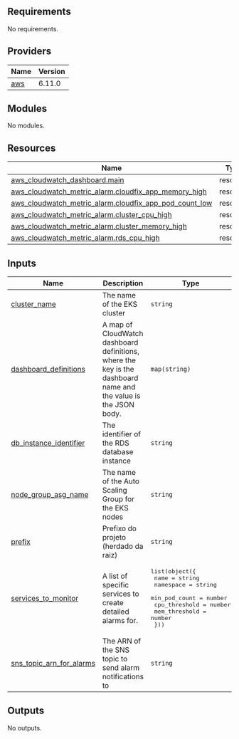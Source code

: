 <!-- BEGIN_TF_DOCS -->
## Requirements

No requirements.

## Providers

| Name | Version |
|------|---------|
| <a name="provider_aws"></a> [aws](#provider\_aws) | 6.11.0 |

## Modules

No modules.

## Resources

| Name | Type |
|------|------|
| [aws_cloudwatch_dashboard.main](https://registry.terraform.io/providers/hashicorp/aws/latest/docs/resources/cloudwatch_dashboard) | resource |
| [aws_cloudwatch_metric_alarm.cloudfix_app_memory_high](https://registry.terraform.io/providers/hashicorp/aws/latest/docs/resources/cloudwatch_metric_alarm) | resource |
| [aws_cloudwatch_metric_alarm.cloudfix_app_pod_count_low](https://registry.terraform.io/providers/hashicorp/aws/latest/docs/resources/cloudwatch_metric_alarm) | resource |
| [aws_cloudwatch_metric_alarm.cluster_cpu_high](https://registry.terraform.io/providers/hashicorp/aws/latest/docs/resources/cloudwatch_metric_alarm) | resource |
| [aws_cloudwatch_metric_alarm.cluster_memory_high](https://registry.terraform.io/providers/hashicorp/aws/latest/docs/resources/cloudwatch_metric_alarm) | resource |
| [aws_cloudwatch_metric_alarm.rds_cpu_high](https://registry.terraform.io/providers/hashicorp/aws/latest/docs/resources/cloudwatch_metric_alarm) | resource |

## Inputs

| Name | Description | Type | Default | Required |
|------|-------------|------|---------|:--------:|
| <a name="input_cluster_name"></a> [cluster\_name](#input\_cluster\_name) | The name of the EKS cluster | `string` | n/a | yes |
| <a name="input_dashboard_definitions"></a> [dashboard\_definitions](#input\_dashboard\_definitions) | A map of CloudWatch dashboard definitions, where the key is the dashboard name and the value is the JSON body. | `map(string)` | `{}` | no |
| <a name="input_db_instance_identifier"></a> [db\_instance\_identifier](#input\_db\_instance\_identifier) | The identifier of the RDS database instance | `string` | n/a | yes |
| <a name="input_node_group_asg_name"></a> [node\_group\_asg\_name](#input\_node\_group\_asg\_name) | The name of the Auto Scaling Group for the EKS nodes | `string` | n/a | yes |
| <a name="input_prefix"></a> [prefix](#input\_prefix) | Prefixo do projeto (herdado da raiz) | `string` | `""` | no |
| <a name="input_services_to_monitor"></a> [services\_to\_monitor](#input\_services\_to\_monitor) | A list of specific services to create detailed alarms for. | <pre>list(object({<br>    name          = string<br>    namespace     = string<br>    min_pod_count = number<br>    cpu_threshold = number<br>    mem_threshold = number<br>  }))</pre> | `[]` | no |
| <a name="input_sns_topic_arn_for_alarms"></a> [sns\_topic\_arn\_for\_alarms](#input\_sns\_topic\_arn\_for\_alarms) | The ARN of the SNS topic to send alarm notifications to | `string` | `""` | no |

## Outputs

No outputs.
<!-- END_TF_DOCS -->
